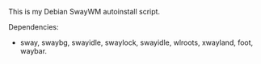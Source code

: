 This is my Debian SwayWM autoinstall script.

Dependencies:
 - sway, swaybg, swayidle, swaylock, swayidle, wlroots,
xwayland, foot, waybar.
